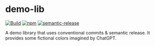 # demo-lib
[![Build](https://github.com/semantic-conventional/demo-lib/actions/workflows/build.yml/badge.svg)](https://github.com/semantic-conventional/demo-lib/actions/workflows/build.yml)
[![npm](https://img.shields.io/npm/v/@semantic-conventional/demo-lib)](https://www.npmjs.com/package/@semantic-conventional/demo-lib)
[![semantic-release](https://img.shields.io/badge/%20%20%F0%9F%93%A6%F0%9F%9A%80-semantic--release-e10079.svg?style=flat)](https://github.com/semantic-release/semantic-release)

A demo library that uses conventional commits &amp; semantic release. It provides some fictional colors imagined by ChatGPT.
